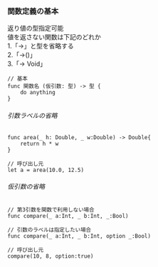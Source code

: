 ### 関数定義の基本
返り値の型指定可能  
値を返さない関数は下記のどれか  
1.「->」と型を省略する  
2.「->()」  
3.「-> Void」  
```
// 基本
func 関数名 (仮引数: 型) -> 型 {
    do anything
}
```
###### 引数ラベルの省略  
```
func area(_ h: Double, _ w:Double) -> Double{
    return h * w
}

// 呼び出し元
let a = area(10.0, 12.5)
```
###### 仮引数の省略
```
// 第3引数を関数で利用しない場合
func compare(_ a:Int, _ b:Int, _:Bool)

// 引数のラベルは指定したい場合
func compare(_ a:Int, _ b:Int, option _:Bool)

// 呼び出し元
compare(10, 8, option:true)
```

